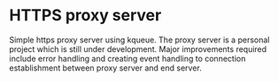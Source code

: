 # HTTPS proxy server

Simple https proxy server using kqueue. The proxy server is a personal project which is still under development.
Major improvements required include error handling and creating event handling to connection establishment between proxy server and end server.
